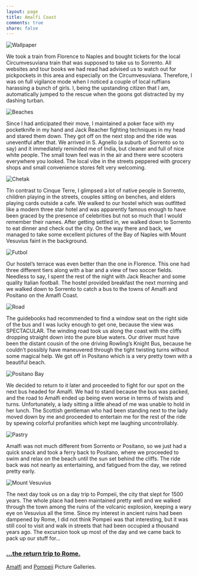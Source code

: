 ```yaml
---
layout: page
title: Amalfi Coast
comments: true
share: false
---
```


![Wallpaper](https://lh6.googleusercontent.com/-0Lm_euNIM70/UeFby8dRpxI/AAAAAAAAGF0/kja3JyNR7VQ/IMG_4062.JPG "My wallpaper picture from Italy. Mount Vesuvius is in the background.")

We took a train from Florence to Naples and bought tickets for the local Circumvesuviana train that was supposed to take us to Sorrento. All websites and tour books we had read had advised us to watch out for pickpockets in this area and especially on the Circumvesuviana. Therefore, I was on full vigilance mode when I noticed a couple of local ruffians harassing a bunch of girls. I, being the upstanding citizen that I am, automatically jumped to the rescue when the goons got distracted by my dashing turban.

![Beaches](https://lh3.googleusercontent.com/-HMb0Odvr5_8/UeFbzxReVWI/AAAAAAAAGGE/Wda-2VWQslY/IMG_4070.JPG "The artificial beaches of S. Agnello.")

Since I had anticipated their move, I maintained a poker face with my pocketknife in my hand and Jack Reacher fighting techniques in my head and stared them down. They got off on the next stop and the ride was uneventful after that. We arrived in S. Agnello (a suburb of Sorrento so to say) and it immediately reminded me of India, but cleaner and full of nice white people. The small town feel was in the air and there were scooters everywhere you looked. The local vibe in the streets peppered with grocery shops and small convenience stores felt very welcoming. 

![Chetak](https://lh3.googleusercontent.com/-7RHqSqEEPsI/UeFb2ndX0PI/AAAAAAAAGG0/ahsUIOrnQqg/IMG_4121.JPG "Bajaj Chetak! Not really, it's a Vespa.")

TIn contrast to Cinque Terre, I glimpsed a lot of native people in Sorrento, children playing in the streets, couples sitting on benches, and elders playing cards outside a cafe. We walked to our hostel which was outfitted like a modern three star hotel and was apparently famous enough to have been graced by the presence of celebrities but not so much that I would remember their names. After getting settled in, we walked down to Sorrento to eat dinner and check out the city. On the way there and back, we managed to take some excellent pictures of the Bay of Naples with Mount Vesuvius faint in the background. 

![Futbol](https://lh6.googleusercontent.com/-Q1I1GgpJcAI/UeFb8_9tIqI/AAAAAAAAGIw/bLfT0e0YVz8/IMG_4391.JPG "Late night football.")

Our hostel’s terrace was even better than the one in Florence. This one had three different tiers along with a bar and a view of two soccer fields. Needless to say, I spent the rest of the night with Jack Reacher and some quality Italian football. The hostel provided breakfast the next morning and we walked down to Sorrento to catch a bus to the towns of Amalfi and Positano on the Amalfi Coast. 

![Road](https://lh3.googleusercontent.com/-WXY9cjWf1u8/UeFb3HA1NlI/AAAAAAAAGHA/SBgwQd-0yzI/IMG_4124.JPG "The Amalfi Road.")

The guidebooks had recommended to find a window seat on the right side of the bus and I was lucky enough to get one, because the view was SPECTACULAR. The winding road took us along the coast with the cliffs dropping straight down into the pure blue waters. Our driver must have been the distant cousin of the one driving Rowling’s Knight Bus, because he couldn’t possibly have maneuvered through the tight twisting turns without some magical help. We got off in Positano 
which is a very pretty town with a beautiful beach. 

![Positano Bay](https://lh5.googleusercontent.com/-afdDUIyv7CU/UeFb4Yf6XdI/AAAAAAAAGHU/AFW04ZGZWOQ/IMG_4142.JPG "The Positano bay littered with luxury yachts.")

We decided to return to it later and proceeded to fight for our spot on the next bus headed for Amalfi. We had to stand because the bus was packed, and the road to Amalfi ended up being even worse in terms of twists and turns. Unfortunately, a lady sitting a little ahead of me was unable to hold in her lunch. The Scottish gentleman who had been standing next to the lady moved down by me and proceeded to entertain me for the rest of the ride by spewing colorful profanities which kept me laughing uncontrollably. 

![Pastry](https://lh5.googleusercontent.com/-_PHUl1Y_9Ho/UeFb7WRewRI/AAAAAAAAGIQ/G_qTLiFQroI/IMG_4364.JPG "A VERY delicious pastry found in S. Agnello.")

Amalfi was not much different from Sorrento or Positano, so we just had a quick snack and took a ferry back to Positano, where we proceeded to swim and relax on the beach until the sun set behind the cliffs. The ride back was not nearly as entertaining, and fatigued from the day, we retired pretty early.

![Mount Vesuvius](https://lh6.googleusercontent.com/QoMs9apq2Qi7_e1ZECWXDupqgEEsGmX-842RlCFDyG4 "Mount Vesuvius - Much closer from Pompeii.")

The next day took us on a day trip to Pompeii, the city that slept for 1500 years. The whole place had been maintained pretty well and we walked through the town among the ruins of the volcanic explosion, keeping a wary eye on Vesuvius all the time. Since my interest in 
ancient ruins had been dampened by Rome, I did not think Pompeii was that interesting, but it was still cool to visit and walk in streets that had been occupied a thousand years ago. The excursion took up most of the day and we came back to pack up our stuff for...                          

### [...the return trip to Rome. <i class="fa fa-arrow-circle-right"></i>](vatican.html)

[Amalfi](https://plus.google.com/photos/110745696308108020413/albums/5895293641019599489?authkey=CLbQnKO8raiwCg) and [Pompeii](https://plus.google.com/photos/110745696308108020413/albums/5895292401056343969?authkey=CLjXsPOZmOy7nwE) Picture Galleries.